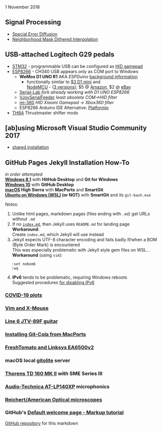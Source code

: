 1 November 2018  
## Signal Processing
- [Special Error Diffusion](ImageProcessing/sped.html)
- [Neighborhood Mask Dithered Interpolation](ImageProcessing/NMDI.html)

## USB-attached Logitech G29 pedals
- [STM32](pedals/STM32) - programmable USB can be configured as [HID gamepad](Windows/HID)
- [ESP8266](pedals/ESP8266) - CH340 USB appears *only* as COM port to Windows
  - **WeMos D1 UNO R1** AKA *ESPDuino* [background information](Arduino/ESPDuino)
    - functionally similar to [$3 D1 mini](https://www.ebay.com/p/2232496538) and  
 [NodeMCU](https://en.wikipedia.org/wiki/NodeMCU) - ([3 versions](https://frightanic.com/iot/comparison-of-esp8266-nodemcu-development-boards/));
  $5 @ [Amazon](https://www.amazon.com/dp/B07F61FG7V),
  $2 @ [eBay](https://www.ebay.com/itm/192777702474)
  - [Serial-Lab](Windows/SerialLab) *fork already working with D1 UNO ESP8266*
  - [VJoySerialFeeder](Arduino/VJoySerialFeeder) *least obsolete COM->HID filter*
  - [mi-360](Arduino/mi360) *HID Xiaomi Gamepad -> Xbox360 filter*
  - ESP8266 Arduino IDE Alternative: [Platformio](https://blog.squix.org/2016/01/esp8266-arduino-ide-alternative.html)
- [TH8A](pedals/TH8A/TH8A) Thrustmaster shifter mods

## [ab]using Microsoft Visual Studio Community 2017
* [shared installation](VSC2017)

## GitHub Pages Jekyll Installation How-To
*in order attempted*  
**[Windows 8.1](GitHubPages)**  with **HitHub Desktop** and **Git for Windows**  
**[Windows 10](GitHubW10)** with **GitHub Desktop**   
**[macOS](GitHubMac) High Sierra** with **MacPorts** and **SmartGit**  
**[Ubuntu on Windows (WSL)](GitHubWSL) (or NOT)** with **SmartGit**  and its `git-bash.exe`

*Notes:*
1. Unlike html pages, markdown pages (files ending with `.md`) get URLs *without* `.md`  
2. If no [`index.md`](/), then Jekyll uses `README.md` for landing page  
   **Workaround**:  
   Create `index.md`, which Jekyll will use instead  
3. Jekyll expects UTF-8 character encoding and fails badly if/when a BOM (Byte Order Mark) is encountered  
   This was especially problematic with Jekyll style gem files on WSL...  
   **Workaround** (using `vim`):  
```
   :set nobomb
   :wq
```
4. **IPv6** tends to be problematic, requiring Windows reboots  
   Suggested procedures [for disabling IPv6](https://help.my-private-network.co.uk/support/solutions/articles/6000158531-how-to-disable-ipv6-on-windows-10)

### [COVID-19 plots](covid)
### [Vim and X-Mouse](VimTXmouse)
### [Line 6 JTV-89F guitar](JTV89F/Variax)
### [Installing Git-Cola from MacPorts](GitColaMacPorts)
### [FreshTomato and Linksys EA6500v2](FreshTomato)
### macOS local [gitolite](MacGit) server
### [Thorens TD 160 MK II](ThorensTD126MKII/README.md) with SME Series III
### [Audio-Technica AT-LP140XP](AT-LP140XP/index.htm) microphonics
### [Reichert/American Optical microscopes](microscope/index.html)
### GitHub's [Default welcome page - Markup tutorial](Welcome)

[GitHub repository](https://github.com/blekenbleu/blekenbleu.github.io)
for this markdown
